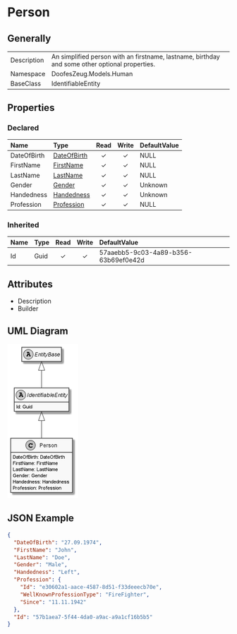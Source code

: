 ﻿# Person

## Generally

|||
|:-|:-|
|Description|An simplified person with an firstname, lastname, birthday and some other optional properties.|
|Namespace|DoofesZeug.Models.Human|
|BaseClass|IdentifiableEntity|

## Properties

### Declared

|Name|Type|Read|Write|DefaultValue|
|:---|:---|:--:|:---:|:-----------|
|DateOfBirth|[DateOfBirth](../../Models/DoofesZeug.Models.Human/DateOfBirth.md)|&#x2713;|&#x2713;|NULL|
|FirstName|[FirstName](../../Models/DoofesZeug.Models.Human/FirstName.md)|&#x2713;|&#x2713;|NULL|
|LastName|[LastName](../../Models/DoofesZeug.Models.Human/LastName.md)|&#x2713;|&#x2713;|NULL|
|Gender|[Gender](../../Enumerations/DoofesZeug.Models.Human/Gender.md)|&#x2713;|&#x2713;|Unknown|
|Handedness|[Handedness](../../Enumerations/DoofesZeug.Models.Human/Handedness.md)|&#x2713;|&#x2713;|Unknown|
|Profession|[Profession](../../Models/DoofesZeug.Models.Human.Professions/Profession.md)|&#x2713;|&#x2713;|NULL|

### Inherited

|Name|Type|Read|Write|DefaultValue|
|:---|:---|:--:|:---:|:-----------|
|Id|Guid|&#x2713;|&#x2713;|57aaebb5-9c03-4a89-b356-63b69ef0e42d|

## Attributes

- Description
- Builder

## UML Diagram

![Person.png](./Person.png "Person")

## JSON Example

```json
{
  "DateOfBirth": "27.09.1974",
  "FirstName": "John",
  "LastName": "Doe",
  "Gender": "Male",
  "Handedness": "Left",
  "Profession": {
    "Id": "e30602a1-aace-4587-8d51-f33deeecb70e",
    "WellKnownProfessionType": "FireFighter",
    "Since": "11.11.1942"
  },
  "Id": "57b1aea7-5f44-4da0-a9ac-a9a1cf16b5b5"
}
```

